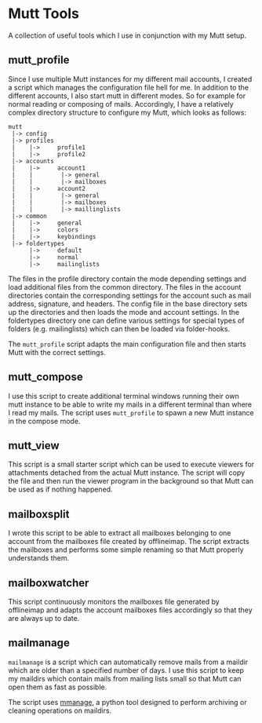 # Mutt Tools

A collection of useful tools which I use in conjunction with my Mutt setup.

## mutt_profile

Since I use multiple Mutt instances for my different mail accounts, I created
a script which manages the configuration file hell for me. In addition to the
different accounts, I also start mutt in different modes. So for example for
normal reading or composing of mails. Accordingly, I have a relatively complex
directory structure to configure my Mutt, which looks as follows:

    mutt
     |-> config
     |-> profiles
     |    |->     profile1
     |    |->     profile2
     |-> accounts
     |    |->     account1
     |    |        |-> general
     |    |        |-> mailboxes
     |    |->     account2
     |    |        |-> general
     |    |        |-> mailboxes
     |    |        |-> maillinglists
     |-> common
     |    |->     general
     |    |->     colors
     |    |->     keybindings
     |-> foldertypes
          |->     default
          |->     normal
          |->     mailinglists

The files in the profile directory contain the mode depending settings and load
additional files from the common directory. The files in the account
directories contain the corresponding settings for the account such as mail
address, signature, and headers. The config file in the base directory sets up the
directories and then loads the mode and account settings. In the foldertypes directory
one can define various settings for special types of folders (e.g. mailinglists) which
can then be loaded via folder-hooks.

The `mutt_profile` script adapts the main configuration file and then starts
Mutt with the correct settings.


## mutt_compose

I use this script to create additional terminal windows running their own mutt instance
to be able to write my mails in a different terminal than where I read my mails. The
script uses `mutt_profile` to spawn a new Mutt instance in the compose mode.


## mutt_view

This script is a small starter script which can be used to execute viewers for attachments
detached from the actual Mutt instance. The script will copy the file and then run the viewer
program in the background so that Mutt can be used as if nothing happened.


## mailboxsplit

I wrote this script to be able to extract all mailboxes belonging to one account from the
mailboxes file created by offlineimap. The script extracts the mailboxes and performs some
simple renaming so that Mutt properly understands them.


## mailboxwatcher

This script continuously monitors the mailboxes file generated by offlineimap and adapts the
account mailboxes files accordingly so that they are always up to date.


## mailmanage

`mailmanage` is a script which can automatically remove mails from a maildir which are older
than a specified number of days. I use this script to keep my maildirs which contain mails from
mailing lists small so that Mutt can open them as fast as possible.

The script uses [mmanage](https://github.com/l3nkz/mail-tools "mail-tools"), a python tool designed
to perform archiving or cleaning operations on maildirs.
